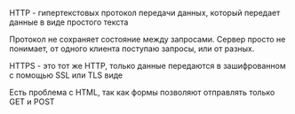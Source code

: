 HTTP - гипертекстовых протокол передачи данных, который передает данные в виде простого текста

Протокол не сохраняет состояние между запросами. Сервер просто не понимает, от одного клиента поступаю запросы, или от разных.

HTTPS - это тот же HTTP, только данные передаются в зашифрованном с помощью SSL или TLS виде

Есть проблема с HTML, так как формы позволяют отправлять только GET и POST
